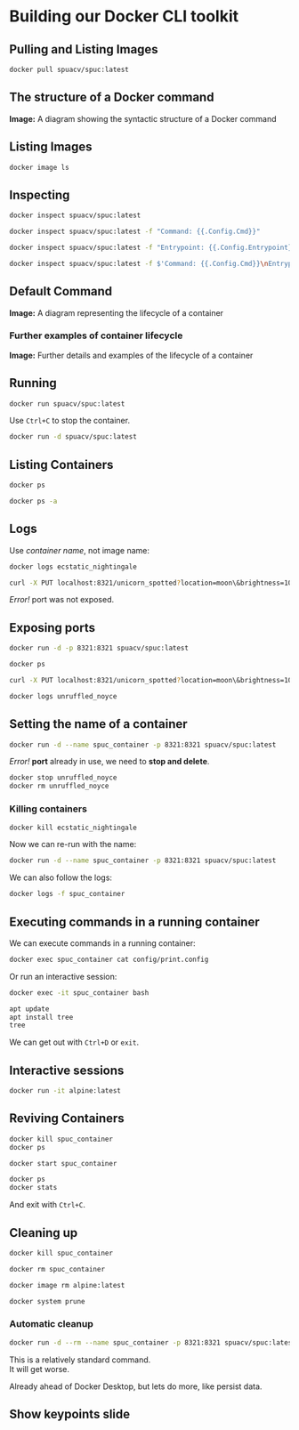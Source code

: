 # Building our Docker CLI toolkit


## Pulling and Listing Images
```bash
docker pull spuacv/spuc:latest
```

## The structure of a Docker command
**Image:** A diagram showing the syntactic structure of a Docker command

## Listing Images
```bash
docker image ls
```

## Inspecting
```bash
docker inspect spuacv/spuc:latest
```
```bash
docker inspect spuacv/spuc:latest -f "Command: {{.Config.Cmd}}"
```
```bash
docker inspect spuacv/spuc:latest -f "Entrypoint: {{.Config.Entrypoint}}"
```
```bash
docker inspect spuacv/spuc:latest -f $'Command: {{.Config.Cmd}}\nEntrypoint: {{.Config.Entrypoint}}'
```

## Default Command
**Image:** A diagram representing the lifecycle of a container

### Further examples of container lifecycle
**Image:** Further details and examples of the lifecycle of a container


## Running
```bash
docker run spuacv/spuc:latest
```
Use `Ctrl+C` to stop the container.
```bash
docker run -d spuacv/spuc:latest
```

## Listing Containers
```bash
docker ps
```
```bash
docker ps -a
```

## Logs
Use *container name*, not image name:
```bash
docker logs ecstatic_nightingale
```
```bash
curl -X PUT localhost:8321/unicorn_spotted?location=moon\&brightness=100
```
*Error!* port was not exposed.

## Exposing ports
```bash
docker run -d -p 8321:8321 spuacv/spuc:latest
```
```bash
docker ps
```
```bash
curl -X PUT localhost:8321/unicorn_spotted?location=moon\&brightness=100
```
```bash
docker logs unruffled_noyce
```

## Setting the name of a container
```bash
docker run -d --name spuc_container -p 8321:8321 spuacv/spuc:latest
```
*Error!* **port** already in use, we need to **stop and delete**.
```bash
docker stop unruffled_noyce
docker rm unruffled_noyce
```

### Killing containers
```bash
docker kill ecstatic_nightingale
```

Now we can re-run with the name:
```bash
docker run -d --name spuc_container -p 8321:8321 spuacv/spuc:latest
```
We can also follow the logs:
```bash
docker logs -f spuc_container
```

## Executing commands in a running container
We can execute commands in a running container:
```bash
docker exec spuc_container cat config/print.config
```
Or run an interactive session:
```bash
docker exec -it spuc_container bash
```
```bash
apt update
apt install tree
tree
```
We can get out with `Ctrl+D` or `exit`.


## Interactive sessions
```bash
docker run -it alpine:latest
```

## Reviving Containers
```bash
docker kill spuc_container
docker ps
```
```bash
docker start spuc_container
```
```bash
docker ps
docker stats
```
And exit with `Ctrl+C`.

## Cleaning up
```bash
docker kill spuc_container
```
```bash
docker rm spuc_container
```
```bash
docker image rm alpine:latest
```
```bash
docker system prune
```

### Automatic cleanup
```bash
docker run -d --rm --name spuc_container -p 8321:8321 spuacv/spuc:latest
```
This is a relatively standard command.  
It will get worse.

Already ahead of Docker Desktop, but lets do more, like persist data.


## Show keypoints slide
